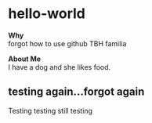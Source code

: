 # hello-world

**Why**  
forgot how to use github TBH familia

**About Me**  
I have a dog and she likes food.


## testing again...forgot again
Testing testing still testing
